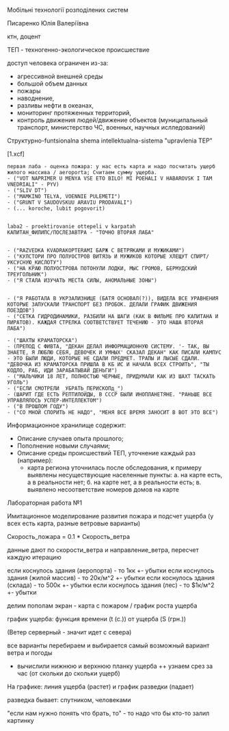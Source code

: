Мобільні технології розподілених систем

Писаренко Юлія Валеріївна

ктн, доцент

ТЕП - техногенно-экологическое происшествие

доступ человека ограничен из-за:
- агрессивной внешней среды
- большой объем данных
- пожары
- наводнение, 
- разливы нефти в океанах, 
- мониторинг протяженных территорий, 
- контроль движения людей/движение объектов (муниципальный транспорт, министерство ЧС, военных, научных ислледований)

Структурно-funtsionalna shema intellektualna-sistema "upravlenia TEP"

[1.xcf]

	первая лаба - оценка пожара: у нас есть карта и надо посчитать ущерб жилого массива / aeroporta; Считаем сумму ущерба.
	- ("VOT NAPRIMER U MENYA VSE ETO BILO! MI POEHALI V HABAROVSK I TAM VNEDRIALI" - PYV)
	- ("SLIV DT")
	- ("MAMKINO TELYA, VOENNIE PULEMETI")
	- ("GRUNT V SAUDOVSKUU ARAVIU PRODAVALI")
	- (... koroche, lubit pogovorit)


	laba2 - proektirovanie ottepeli v karpatah
	КАПИТАН_ФИЛИПС/ПОСЛЕЗАВТРА - "ТОЧНО ВТОРАЯ ЛАБА"


	- ("RAZVEDKA KVADRAKOPTERAMI БАРЖ С ВЕТРЯКАМИ И МУЖИКАМИ")
	- ("КУЛСТОРИ ПРО ПОЛУОСТРОВ ВИТЯЗЬ И МУЖИКОВ КОТОРЫЕ ХЛЕЩУТ СПИРТ/УКСУСНУЮ_КИСЛОТУ")
	- ("НА КРАЮ ПОЛУОСТРОВА ПОТОНУЛИ ЛОДКИ, МЫС ГРОМОВ, БЕРМУДСКИЙ ТРЕУГОЛЬНИК")
	- ("Я СТАЛА ИЗУЧАТЬ МЕСТА СИЛЫ, АНОМАЛЬНЫЕ ЗОНЫ")


	- ("Я РАБОТАЛА В УКРЗАЛИЗНИЦЕ (БАТЯ ОСНОВАЛ(?)), ВИДЕЛА ВСЕ УРАВНЕНИЯ КОТОРЫЕ ЗАПУСКАЛИ ТРАНСПОРТ БЕЗ ПРОБОК. ДЕЛАЛИ ГРАФИК ДВИЖЕНИЯ ПОЕЗДОВ")
	- ("СЕТКА ГИДРОДИНАМИКИ, РАЗБИЛИ НА ШАГИ (КАК В ФИЛЬМЕ ПРО КАПИТАНА И ПИРАТОВ). КАЖДАЯ СТРЕЛКА СООТВЕТСТВУЕТ ТЕЧЕНИЮ - ЭТО НАША ВТОРАЯ ЛАБА")

	- ("ШАХТЫ КРАМАТОРСКА")
	- (ПРЕПОД С ФИВТА, "ДЕКАН ДЕЛАЛ ИНФОРМАЦИОННУЮ СИСТЕМУ. '- ТАК, ВЫ ЗНАЕТЕ, Я ЛЮБЛЮ СЕБЯ, ДЕВОЧЕК И УМНЫХ' СКАЗАЛ ДЕКАН" КАК ПИСАЛИ КАМПУС - ЭТО БЫЛИ ЛЮДИ, КОТОРЫЕ НЕ СДАЛИ ПРЕДМЕТ. ТРАПЫ И ЛЫСЫЕ СДАЛИ. "ДЕВОЧКА ИЗ КРАМАТОРСКА ПРИШЛА В КБ ИС И НАЧАЛА ВСЕХ СТРОИТЬ", "ТЫ КОДЛО, РАБ, ИДИ ЗАРАБАТЫВАЙ ДЕНЬГИ")
	- ("МАЛЬЧИКИ 18 ЛЕТ, ПОЛНОСТЬЮ ЧЕРНЫЕ, ПРИДУМАЛИ КАК ИЗ ШАХТ ТАСКАТЬ УГОЛЬ")
	- ("ЕСЛИ СМОТРЕЛИ _УБРАТЬ_ПЕРИСКОПд_")
	- (ШАРИТ ГДЕ ЕСТЬ РЕПТИЛОИДЫ, В СССР БЫЛИ ИНОПЛАНЕТЯНЕ. "РАНЬШЕ ВСЕ УПРАВЛЯЛОСЬ УСПЕР-ИНТЕЛЛЕКТОМ")
	- ("В ПРОШЛОМ ГОДУ")
	- ("СО МНОЙ СПОРИТЬ НЕ НАДО", "МЕНЯ ВСЕ ВРЕМЯ ЗАНОСИТ В ВОТ ЭТО ВСЕ")


Информационное хранилище содержит:
- Описание случаев опыта прошлого;
- Пополнение новыми случаями;
- Описание среды происшествий ТЕП, уточнение каждый раз (например):
	- карта региона уточнилась после обследования, к примеру выявлены несуществующие населенные пункты:
		а. на карте есть, а в реальности нет; 
		б. на карте нет, а в реальности есть;
		в. выявлено несоответствие номеров домов на карте

Лабораторная работа №1

Имитационное моделирование развития пожара и подсчет ущерба (у всех есть карта, разные ветровые варианты)

Скорость_пожара = 0.1 * Скорость_ветра

данные дают по скорости_ветра и направление_ветра, пересчет каждую итерацию

если коснулось здания (аеропорта) - то 1кк +- убытки
если коснулось здания (жилой массив) - то 20к/м^2 +- убытки
если коснулось здания (склада) - то 500к +- убытки
если коснулось здания (лес) - то $1к/м^2 +- убытки

делим пополам экран - карта с пожаром / график роста ущерба

график ущерба: функция времени (t (c.)) от ущерба (S (грн.))

(Ветер серверный - значит идет с севера)

все варианты перебираем и выбирается самый возможный вариант ветра и погоды
+ вычислили нижнюю и верхнюю планку ущерба
++ узнаем срез за час (от скольки до скольки ущерб)

На графике: линия ущерба (растет) и график разведки (падает)

разведка бывает: спутником, человеками

"если нам нужно понять что брать, то" - то надо что бы кто-то залил картинку